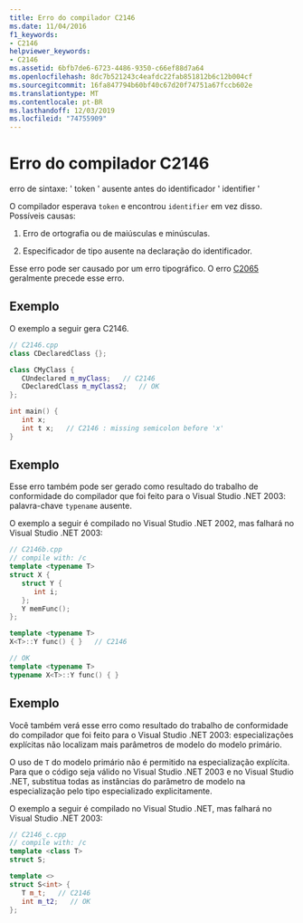 ```yaml
---
title: Erro do compilador C2146
ms.date: 11/04/2016
f1_keywords:
- C2146
helpviewer_keywords:
- C2146
ms.assetid: 6bfb7de6-6723-4486-9350-c66ef88d7a64
ms.openlocfilehash: 8dc7b521243c4eafdc22fab851812b6c12b004cf
ms.sourcegitcommit: 16fa847794b60bf40c67d20f74751a67fccb602e
ms.translationtype: MT
ms.contentlocale: pt-BR
ms.lasthandoff: 12/03/2019
ms.locfileid: "74755909"
---
```

# <a name="compiler-error-c2146"></a>Erro do compilador C2146

erro de sintaxe: ' token ' ausente antes do identificador ' identifier '

O compilador esperava `token` e encontrou `identifier` em vez disso.  Possíveis causas:

1. Erro de ortografia ou de maiúsculas e minúsculas.

1. Especificador de tipo ausente na declaração do identificador.

Esse erro pode ser causado por um erro tipográfico. O erro [C2065](../../error-messages/compiler-errors-1/compiler-error-c2065.md) geralmente precede esse erro.

## <a name="example"></a>Exemplo

O exemplo a seguir gera C2146.

```cpp
// C2146.cpp
class CDeclaredClass {};

class CMyClass {
   CUndeclared m_myClass;   // C2146
   CDeclaredClass m_myClass2;   // OK
};

int main() {
   int x;
   int t x;   // C2146 : missing semicolon before 'x'
}
```

## <a name="example"></a>Exemplo

Esse erro também pode ser gerado como resultado do trabalho de conformidade do compilador que foi feito para o Visual Studio .NET 2003: palavra-chave `typename` ausente.

O exemplo a seguir é compilado no Visual Studio .NET 2002, mas falhará no Visual Studio .NET 2003:

```cpp
// C2146b.cpp
// compile with: /c
template <typename T>
struct X {
   struct Y {
      int i;
   };
   Y memFunc();
};

template <typename T>
X<T>::Y func() { }   // C2146

// OK
template <typename T>
typename X<T>::Y func() { }
```

## <a name="example"></a>Exemplo

Você também verá esse erro como resultado do trabalho de conformidade do compilador que foi feito para o Visual Studio .NET 2003: especializações explícitas não localizam mais parâmetros de modelo do modelo primário.

O uso de `T` do modelo primário não é permitido na especialização explícita. Para que o código seja válido no Visual Studio .NET 2003 e no Visual Studio .NET, substitua todas as instâncias do parâmetro de modelo na especialização pelo tipo especializado explicitamente.

O exemplo a seguir é compilado no Visual Studio .NET, mas falhará no Visual Studio .NET 2003:

```cpp
// C2146_c.cpp
// compile with: /c
template <class T>
struct S;

template <>
struct S<int> {
   T m_t;   // C2146
   int m_t2;   // OK
};
```
